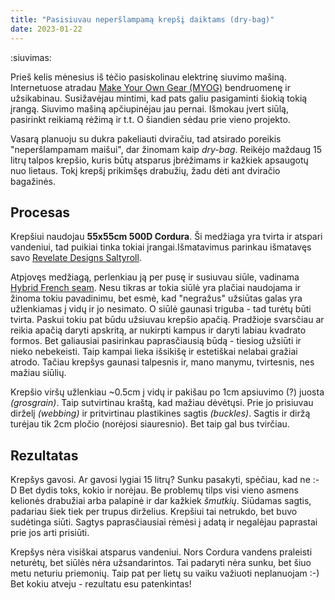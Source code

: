 ```yaml
---
title: "Pasisiuvau neperšlampamą krepšį daiktams (dry-bag)"
date: 2023-01-22
---
```


:siuvimas:

Prieš kelis mėnesius iš tėčio pasiskolinau elektrinę siuvimo mašiną.
Internetuose atradau [Make Your Own Gear (MYOG)][1] bendruomenę ir užsikabinau.
Susižavėjau mintimi, kad pats galiu pasigaminti šiokią tokią įrangą. Siuvimo
mašiną apčiupinėjau jau pernai. Išmokau įvert siūlą, pasirinkt reikiamą rėžimą
ir t.t. O šiandien sėdau prie vieno projekto.

Vasarą planuoju su dukra pakeliauti dviračiu, tad atsirado poreikis
"neperšlampamam maišui", dar žinomam kaip *dry-bag*. Reikėjo maždaug 15 litrų
talpos krepšio, kuris būtų atsparus įbrėžimams ir kažkiek apsaugotų nuo lietaus.
Tokį krepšį prikimšęs drabužių, žadu dėti ant dviračio bagažinės.

## Procesas

Krepšiui naudojau **55x55cm 500D Cordura**. Ši medžiaga yra tvirta ir atspari
vandeniui, tad puikiai tinka tokiai įrangai.Išmatavimus parinkau išmatavęs savo
[Revelate Designs Saltyroll][2].

Atpjovęs medžiagą, perlenkiau ją per pusę ir susiuvau siūle, vadinama
[Hybrid French seam][3]. Nesu tikras ar tokia siūlė yra plačiai naudojama ir
žinoma tokiu pavadinimu, bet esmė, kad "negražus" užsiūtas galas yra užlenkiamas
į vidų ir jo nesimato. O siūlė gaunasi triguba - tad turėtų būti tvirta. Paskui
tokiu pat būdu užsiuvau krepšio apačią. Pradžioje svarsčiau ar reikia apačią
daryti apskritą, ar nukirpti kampus ir daryti labiau kvadrato formos. Bet
galiausiai pasirinkau paprasčiausią būdą - tiesiog užsiūti ir nieko nebekeisti.
Taip kampai lieka išsikišę ir estetiškai nelabai gražiai atrodo. Tačiau krepšys
gaunasi talpesnis ir, mano manymu, tvirtesnis, nes mažiau siūlių.

Krepšio viršų užlenkiau ~0.5cm į vidų ir pakišau po 1cm apsiuvimo (?) juosta
*(grosgrain)*. Taip sutvirtinau kraštą, kad mažiau dėvėtųsi. Prie jo prisiuvau
dirželį *(webbing)* ir pritvirtinau plastikines sagtis *(buckles)*. Sagtis
ir diržą turėjau tik 2cm pločio (norėjosi siauresnio). Bet taip gal bus
tvirčiau.

## Rezultatas

Krepšys gavosi. Ar gavosi lygiai 15 litrų? Sunku pasakyti, spėčiau, kad ne :-D
Bet dydis toks, kokio ir norėjau. Be problemų tilps visi vieno asmens kelionės
drabužiai arba palapinė ir dar kažkiek *šmutkių*. Siūdamas sagtis, padariau šiek
tiek per trupus dirželius. Krepšiui tai netrukdo, bet buvo sudėtinga siūti.
Sagtys paprasčiausiai rėmėsi į adatą ir negalėjau paprastai prie jos arti
prisiūti.

Krepšys nėra visiškai atsparus vandeniui. Nors Cordura vandens praleisti
neturėtų, bet siūlės nėra užsandarintos. Tai padaryti nėra sunku, bet šiuo metu
neturiu priemonių. Taip pat per lietų su vaiku važiuoti neplanuojam :-) Bet
kokiu atveju - rezultatu esu patenkintas!


[1]: https://reddit.com/r/myog
[2]: https://www.revelatedesigns.com/index.cfm/store.catalog/Handlebar/Saltyroll
[3]: https://www.youtube.com/watch?v=i57hDMgDJn0c
